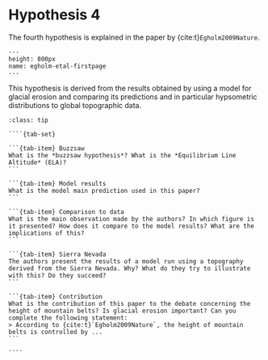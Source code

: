 # Hypothesis 4

The fourth hypothesis is explained in the paper by {cite:t}`Egholm2009Nature`.

```{figure} images/egholm-etal-page.png
---
height: 800px
name: egholm-etal-firstpage
---
```
This hypothesis is derived from the results obtained by using a model for glacial erosion and comparing its predictions and in particular hypsometric distributions to global topographic data.

`````{admonition} To help you in your reading, here are a few hints
:class: tip

````{tab-set}

```{tab-item} Buzzsaw
What is the *buzzsaw hypothesis*? What is the *Equilibrium Line Altitude* (ELA)?
```

```{tab-item} Model results
What is the model main prediction used in this paper?
```

```{tab-item} Comparison to data
What is the main observation made by the authors? In which figure is it presented? How does it compare to the model results? What are the implications of this?
```

```{tab-item} Sierra Nevada
The authors present the results of a model run using a topography derived from the Sierra Nevada. Why? What do they try to illustrate with this? Do they succeed?
```

```{tab-item} Contribution
What is the contribution of this paper to the debate concerning the height of mountain belts? Is glacial erosion important? Can you complete the following statement:
> According to {cite:t}`Egholm2009Nature`, the height of mountain belts is controlled by ...
```

````

`````
